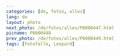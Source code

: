 ```yaml
---
categories: [de, fotos, alles]
lang: de
layout: photo
next_photo: /de/fotos/alles/P0000447.html
picname: P0000448
prev_photo: /de/fotos/alles/P0000449.html
tags: [Fotofalle, Leopard]
---
```

